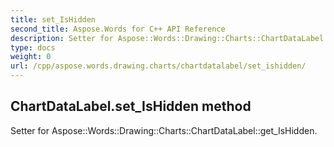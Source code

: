 ```yaml
---
title: set_IsHidden
second_title: Aspose.Words for C++ API Reference
description: Setter for Aspose::Words::Drawing::Charts::ChartDataLabel::get_IsHidden. 
type: docs
weight: 0
url: /cpp/aspose.words.drawing.charts/chartdatalabel/set_ishidden/
---
```

## ChartDataLabel.set_IsHidden method


Setter for Aspose::Words::Drawing::Charts::ChartDataLabel::get_IsHidden. 

